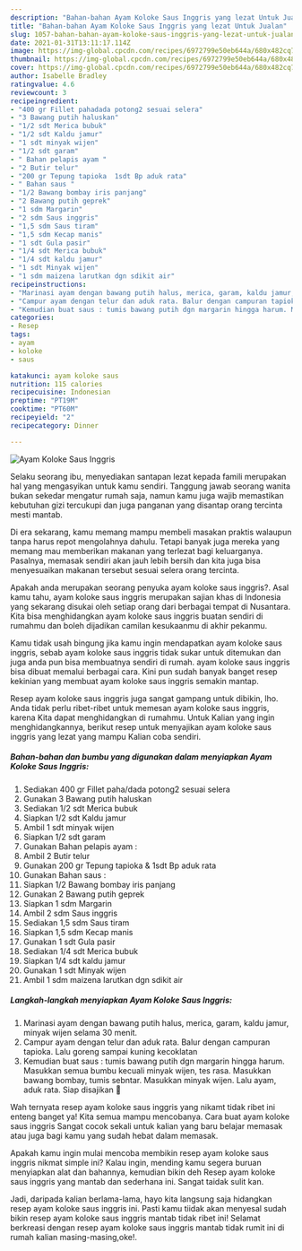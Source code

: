 ```yaml
---
description: "Bahan-bahan Ayam Koloke Saus Inggris yang lezat Untuk Jualan"
title: "Bahan-bahan Ayam Koloke Saus Inggris yang lezat Untuk Jualan"
slug: 1057-bahan-bahan-ayam-koloke-saus-inggris-yang-lezat-untuk-jualan
date: 2021-01-31T13:11:17.114Z
image: https://img-global.cpcdn.com/recipes/6972799e50eb644a/680x482cq70/ayam-koloke-saus-inggris-foto-resep-utama.jpg
thumbnail: https://img-global.cpcdn.com/recipes/6972799e50eb644a/680x482cq70/ayam-koloke-saus-inggris-foto-resep-utama.jpg
cover: https://img-global.cpcdn.com/recipes/6972799e50eb644a/680x482cq70/ayam-koloke-saus-inggris-foto-resep-utama.jpg
author: Isabelle Bradley
ratingvalue: 4.6
reviewcount: 3
recipeingredient:
- "400 gr Fillet pahadada potong2 sesuai selera"
- "3 Bawang putih haluskan"
- "1/2 sdt Merica bubuk"
- "1/2 sdt Kaldu jamur"
- "1 sdt minyak wijen"
- "1/2 sdt garam"
- " Bahan pelapis ayam "
- "2 Butir telur"
- "200 gr Tepung tapioka  1sdt Bp aduk rata"
- " Bahan saus "
- "1/2 Bawang bombay iris panjang"
- "2 Bawang putih geprek"
- "1 sdm Margarin"
- "2 sdm Saus inggris"
- "1,5 sdm Saus tiram"
- "1,5 sdm Kecap manis"
- "1 sdt Gula pasir"
- "1/4 sdt Merica bubuk"
- "1/4 sdt kaldu jamur"
- "1 sdt Minyak wijen"
- "1 sdm maizena larutkan dgn sdikit air"
recipeinstructions:
- "Marinasi ayam dengan bawang putih halus, merica, garam, kaldu jamur, minyak wijen selama 30 menit."
- "Campur ayam dengan telur dan aduk rata. Balur dengan campuran tapioka. Lalu goreng sampai kuning kecoklatan"
- "Kemudian buat saus : tumis bawang putih dgn margarin hingga harum. Masukkan semua bumbu kecuali minyak wijen, tes rasa. Masukkan bawang bombay, tumis sebntar. Masukkan minyak wijen. Lalu ayam, aduk rata. Siap disajikan 🙂"
categories:
- Resep
tags:
- ayam
- koloke
- saus

katakunci: ayam koloke saus 
nutrition: 115 calories
recipecuisine: Indonesian
preptime: "PT19M"
cooktime: "PT60M"
recipeyield: "2"
recipecategory: Dinner

---
```



![Ayam Koloke Saus Inggris](https://img-global.cpcdn.com/recipes/6972799e50eb644a/680x482cq70/ayam-koloke-saus-inggris-foto-resep-utama.jpg)

Selaku seorang ibu, menyediakan santapan lezat kepada famili merupakan hal yang mengasyikan untuk kamu sendiri. Tanggung jawab seorang  wanita bukan sekedar mengatur rumah saja, namun kamu juga wajib memastikan kebutuhan gizi tercukupi dan juga panganan yang disantap orang tercinta mesti mantab.

Di era  sekarang, kamu memang mampu membeli masakan praktis walaupun tanpa harus repot mengolahnya dahulu. Tetapi banyak juga mereka yang memang mau memberikan makanan yang terlezat bagi keluarganya. Pasalnya, memasak sendiri akan jauh lebih bersih dan kita juga bisa menyesuaikan makanan tersebut sesuai selera orang tercinta. 



Apakah anda merupakan seorang penyuka ayam koloke saus inggris?. Asal kamu tahu, ayam koloke saus inggris merupakan sajian khas di Indonesia yang sekarang disukai oleh setiap orang dari berbagai tempat di Nusantara. Kita bisa menghidangkan ayam koloke saus inggris buatan sendiri di rumahmu dan boleh dijadikan camilan kesukaanmu di akhir pekanmu.

Kamu tidak usah bingung jika kamu ingin mendapatkan ayam koloke saus inggris, sebab ayam koloke saus inggris tidak sukar untuk ditemukan dan juga anda pun bisa membuatnya sendiri di rumah. ayam koloke saus inggris bisa dibuat memalui berbagai cara. Kini pun sudah banyak banget resep kekinian yang membuat ayam koloke saus inggris semakin mantap.

Resep ayam koloke saus inggris juga sangat gampang untuk dibikin, lho. Anda tidak perlu ribet-ribet untuk memesan ayam koloke saus inggris, karena Kita dapat menghidangkan di rumahmu. Untuk Kalian yang ingin menghidangkannya, berikut resep untuk menyajikan ayam koloke saus inggris yang lezat yang mampu Kalian coba sendiri.

<!--inarticleads1-->

##### Bahan-bahan dan bumbu yang digunakan dalam menyiapkan Ayam Koloke Saus Inggris:

1. Sediakan 400 gr Fillet paha/dada potong2 sesuai selera
1. Gunakan 3 Bawang putih haluskan
1. Sediakan 1/2 sdt Merica bubuk
1. Siapkan 1/2 sdt Kaldu jamur
1. Ambil 1 sdt minyak wijen
1. Siapkan 1/2 sdt garam
1. Gunakan  Bahan pelapis ayam :
1. Ambil 2 Butir telur
1. Gunakan 200 gr Tepung tapioka &amp; 1sdt Bp aduk rata
1. Gunakan  Bahan saus :
1. Siapkan 1/2 Bawang bombay iris panjang
1. Gunakan 2 Bawang putih geprek
1. Siapkan 1 sdm Margarin
1. Ambil 2 sdm Saus inggris
1. Sediakan 1,5 sdm Saus tiram
1. Siapkan 1,5 sdm Kecap manis
1. Gunakan 1 sdt Gula pasir
1. Sediakan 1/4 sdt Merica bubuk
1. Siapkan 1/4 sdt kaldu jamur
1. Gunakan 1 sdt Minyak wijen
1. Ambil 1 sdm maizena larutkan dgn sdikit air




<!--inarticleads2-->

##### Langkah-langkah menyiapkan Ayam Koloke Saus Inggris:

1. Marinasi ayam dengan bawang putih halus, merica, garam, kaldu jamur, minyak wijen selama 30 menit.
1. Campur ayam dengan telur dan aduk rata. Balur dengan campuran tapioka. Lalu goreng sampai kuning kecoklatan
1. Kemudian buat saus : tumis bawang putih dgn margarin hingga harum. Masukkan semua bumbu kecuali minyak wijen, tes rasa. Masukkan bawang bombay, tumis sebntar. Masukkan minyak wijen. Lalu ayam, aduk rata. Siap disajikan 🙂




Wah ternyata resep ayam koloke saus inggris yang nikamt tidak ribet ini enteng banget ya! Kita semua mampu mencobanya. Cara buat ayam koloke saus inggris Sangat cocok sekali untuk kalian yang baru belajar memasak atau juga bagi kamu yang sudah hebat dalam memasak.

Apakah kamu ingin mulai mencoba membikin resep ayam koloke saus inggris nikmat simple ini? Kalau ingin, mending kamu segera buruan menyiapkan alat dan bahannya, kemudian bikin deh Resep ayam koloke saus inggris yang mantab dan sederhana ini. Sangat taidak sulit kan. 

Jadi, daripada kalian berlama-lama, hayo kita langsung saja hidangkan resep ayam koloke saus inggris ini. Pasti kamu tiidak akan menyesal sudah bikin resep ayam koloke saus inggris mantab tidak ribet ini! Selamat berkreasi dengan resep ayam koloke saus inggris mantab tidak rumit ini di rumah kalian masing-masing,oke!.


